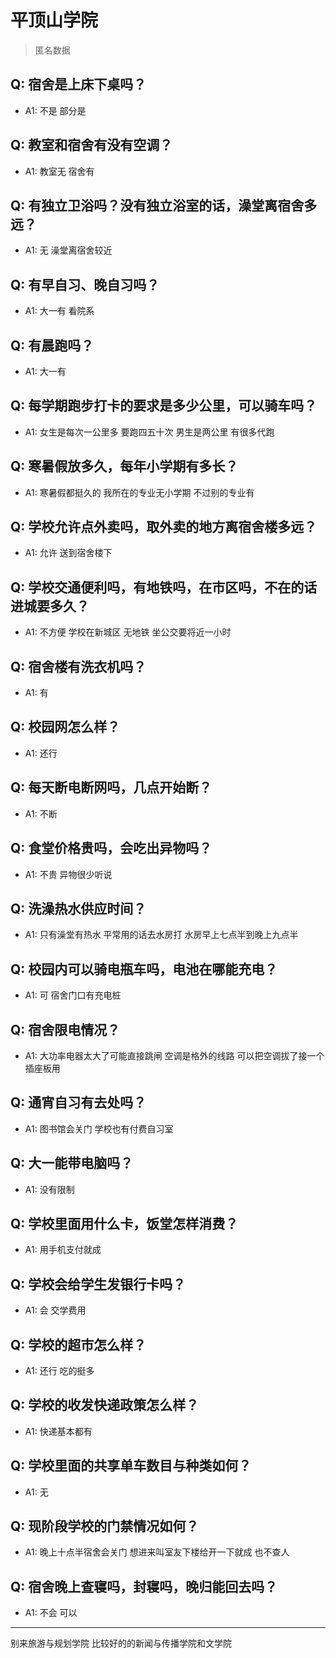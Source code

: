 # 平顶山学院
> 匿名数据
## Q: 宿舍是上床下桌吗？
- A1: 不是  部分是
## Q: 教室和宿舍有没有空调？
- A1: 教室无  宿舍有
## Q: 有独立卫浴吗？没有独立浴室的话，澡堂离宿舍多远？
- A1: 无  澡堂离宿舍较近
## Q: 有早自习、晚自习吗？
- A1: 大一有  看院系
## Q: 有晨跑吗？
- A1: 大一有
## Q: 每学期跑步打卡的要求是多少公里，可以骑车吗？
- A1: 女生是每次一公里多  要跑四五十次  男生是两公里  有很多代跑
## Q: 寒暑假放多久，每年小学期有多长？
- A1: 寒暑假都挺久的  我所在的专业无小学期  不过别的专业有
## Q: 学校允许点外卖吗，取外卖的地方离宿舍楼多远？
- A1: 允许  送到宿舍楼下
## Q: 学校交通便利吗，有地铁吗，在市区吗，不在的话进城要多久？
- A1: 不方便 学校在新城区  无地铁  坐公交要将近一小时
## Q: 宿舍楼有洗衣机吗？
- A1: 有
## Q: 校园网怎么样？
- A1: 还行
## Q: 每天断电断网吗，几点开始断？
- A1: 不断
## Q: 食堂价格贵吗，会吃出异物吗？
- A1: 不贵  异物很少听说
## Q: 洗澡热水供应时间？
- A1: 只有澡堂有热水  平常用的话去水房打  水房早上七点半到晚上九点半
## Q: 校园内可以骑电瓶车吗，电池在哪能充电？
- A1: 可  宿舍门口有充电桩
## Q: 宿舍限电情况？
- A1: 大功率电器太大了可能直接跳闸  空调是格外的线路  可以把空调拔了接一个插座板用
## Q: 通宵自习有去处吗？
- A1: 图书馆会关门  学校也有付费自习室
## Q: 大一能带电脑吗？
- A1: 没有限制
## Q: 学校里面用什么卡，饭堂怎样消费？
- A1: 用手机支付就成
## Q: 学校会给学生发银行卡吗？
- A1: 会  交学费用
## Q: 学校的超市怎么样？
- A1: 还行  吃的挺多
## Q: 学校的收发快递政策怎么样？
- A1: 快递基本都有
## Q: 学校里面的共享单车数目与种类如何？
- A1: 无
## Q: 现阶段学校的门禁情况如何？
- A1: 晚上十点半宿舍会关门  想进来叫室友下楼给开一下就成  也不查人
## Q: 宿舍晚上查寝吗，封寝吗，晚归能回去吗？
- A1: 不会  可以
***
别来旅游与规划学院  比较好的的新闻与传播学院和文学院